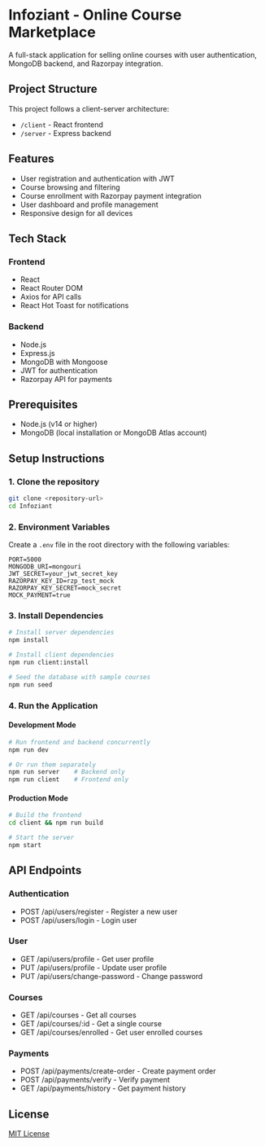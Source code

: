 # Infoziant - Online Course Marketplace

A full-stack application for selling online courses with user authentication, MongoDB backend, and Razorpay integration.

## Project Structure

This project follows a client-server architecture:
- `/client` - React frontend
- `/server` - Express backend

## Features

- User registration and authentication with JWT
- Course browsing and filtering
- Course enrollment with Razorpay payment integration
- User dashboard and profile management
- Responsive design for all devices

## Tech Stack

### Frontend
- React 
- React Router DOM
- Axios for API calls
- React Hot Toast for notifications

### Backend
- Node.js
- Express.js
- MongoDB with Mongoose
- JWT for authentication
- Razorpay API for payments

## Prerequisites

- Node.js (v14 or higher)
- MongoDB (local installation or MongoDB Atlas account)

## Setup Instructions

### 1. Clone the repository

```bash
git clone <repository-url>
cd Infoziant
```

### 2. Environment Variables

Create a `.env` file in the root directory with the following variables:

```
PORT=5000
MONGODB_URI=mongouri
JWT_SECRET=your_jwt_secret_key
RAZORPAY_KEY_ID=rzp_test_mock
RAZORPAY_KEY_SECRET=mock_secret
MOCK_PAYMENT=true
```

### 3. Install Dependencies

```bash
# Install server dependencies
npm install

# Install client dependencies
npm run client:install

# Seed the database with sample courses
npm run seed
```

### 4. Run the Application

#### Development Mode

```bash
# Run frontend and backend concurrently
npm run dev

# Or run them separately
npm run server    # Backend only
npm run client    # Frontend only
```

#### Production Mode

```bash
# Build the frontend
cd client && npm run build

# Start the server
npm start
```

## API Endpoints

### Authentication
- POST /api/users/register - Register a new user
- POST /api/users/login - Login user

### User
- GET /api/users/profile - Get user profile
- PUT /api/users/profile - Update user profile
- PUT /api/users/change-password - Change password

### Courses
- GET /api/courses - Get all courses
- GET /api/courses/:id - Get a single course
- GET /api/courses/enrolled - Get user enrolled courses

### Payments
- POST /api/payments/create-order - Create payment order
- POST /api/payments/verify - Verify payment
- GET /api/payments/history - Get payment history

## License

[MIT License](LICENSE)
